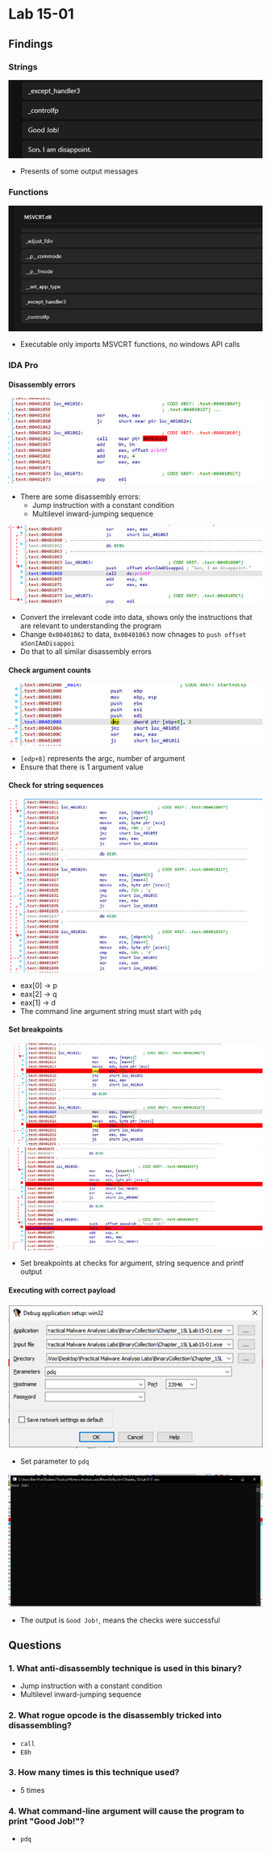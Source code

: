 # Lab 15-01

## Findings

### Strings
![](../Images/Lab-15-01-01.png)

 - Presents of some output messages

### Functions
![](../Images/Lab-15-01-02.png)  

 - Executable only imports MSVCRT functions, no windows API calls

### IDA Pro

#### Disassembly errors
![](../Images/Lab-15-01-03.png)

 - There are some disassembly errors:
   - Jump instruction with a constant condition
   - Multilevel inward-jumping sequence

![](../Images/Lab-15-01-04.png)

 - Convert the irrelevant code into data, shows only the instructions that are relevant to understanding the program
 - Change `0x00401062` to data, `0x00401063` now chnages to `push offset aSonIAmDisappoi`
 - Do that to all similar disassembly errors

#### Check argument counts
![](../Images/Lab-15-01-05.png)

 - `[edp+8]` represents the argc, number of argument 
 - Ensure that there is 1 argument value

#### Check for string sequences
![](../Images/Lab-15-01-06.png)

 - eax[0] -> p
 - eax[2] -> q
 - eax[1] -> d
 - The command line argument string must start with `pdq`

#### Set breakpoints
![](../Images/Lab-15-01-07.png)
![](../Images/Lab-15-01-08.png)

 - Set breakpoints at checks for argument, string sequence and printf output

#### Executing with correct payload
![](../Images/Lab-15-01-09.png)

 - Set parameter to `pdq`

![](../Images/Lab-15-01-10.png)  

 - The output is `Good Job!`, means the checks were successful

## Questions

### 1. What anti-disassembly technique is used in this binary?
 - Jump instruction with a constant condition
 - Multilevel inward-jumping sequence

### 2. What rogue opcode is the disassembly tricked into disassembling?
 - `call`
 - `E8h`

### 3. How many times is this technique used?
 - 5 times

### 4. What command-line argument will cause the program to print "Good Job!"?
 - `pdq`
